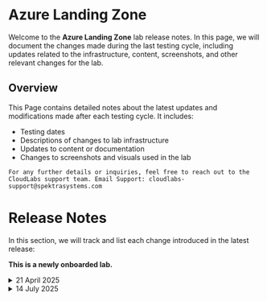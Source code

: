 # Azure Landing Zone
Welcome to the **Azure Landing Zone** lab release notes. In this page, we will document the changes made during the last testing cycle, including updates related to the infrastructure, content, screenshots, and other relevant changes for the lab.

## Overview

This Page contains detailed notes about the latest updates and modifications made after each testing cycle. It includes:

- Testing dates
- Descriptions of changes to lab infrastructure
- Updates to content or documentation
- Changes to screenshots and visuals used in the lab

`For any further details or inquiries, feel free to reach out to the CloudLabs support team. Email Support: cloudlabs-support@spektrasystems.com`


# Release Notes

In this section, we will track and list each change introduced in the latest release:


**This is a newly onboarded lab.**

<details>
  
  <summary>21 April 2025</summary>

## Infrastructure Changes

NA

## Content Changes

NA
  
## Screenshot Updates

NA

## Testing Notes

NA

</details>

<details>
  
  <summary>14 July 2025</summary>

## Infrastructure Changes

NA

## Content Changes

  - **Change**:

    1. Instructions were updated to be more precise and clear.
  
## Screenshot Updates

 - **Change**:

   1. Screenshots were added to enhance the overall user experience.

## Testing Notes

   - **Testing Date**: 2025-07-14

</details>
